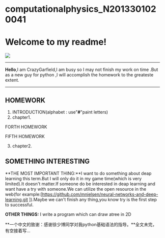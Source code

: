 # computationalphysics_N2013301020041
Welcome to my readme!
===================
  
![](http://i.gtimg.cn/qqlive/img/jpgcache/files/qqvideo/r/r6o98876ra7ww8i.jpg)

----------
**Hello**,I am CrazyGarfield,I am busy so I may not finish my work on time .But as a new guy for python ,I will accomplish the homework to the greateste extent.

----------


**HOMEWORK**
---------------

 1. INTRODUCTION(alphabet : use"**#**"paint letters)
 2. chapter1.
           
 FORTH HOMEWORK
           
 FIFTH HOMEWORK

 3. chapter2.

**SOMETHING INTERESTING**
------------------------------

**THE MOST IMPORTANT THING:**I want to do something about deap learning this term.But I will only do it in my game time(which is very limited).It doesn't matter.If someone do be interested in deap learning and want have a try with someone.We can utilize the open resource in the web(for example:[https://github.com/mnielsen/neural-networks-and-deep-learning.git ]).Maybe we can't finish any thing,you know try is the first step to successful.

**OTHER THINGS:**
I write a program which can draw atree in 2D

**一个中文的致谢：感谢徐少博同学对我python基础语法的指导。**全文未完，有空接着写...
